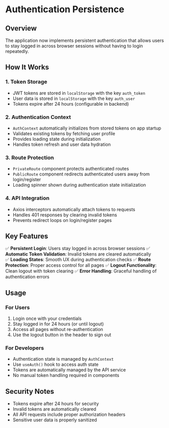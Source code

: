 # Authentication Persistence

## Overview
The application now implements persistent authentication that allows users to stay logged in across browser sessions without having to login repeatedly.

## How It Works

### 1. Token Storage
- JWT tokens are stored in `localStorage` with the key `auth_token`
- User data is stored in `localStorage` with the key `auth_user`
- Tokens expire after 24 hours (configurable in backend)

### 2. Authentication Context
- `AuthContext` automatically initializes from stored tokens on app startup
- Validates existing tokens by fetching user profile
- Provides loading state during initialization
- Handles token refresh and user data hydration

### 3. Route Protection
- `PrivateRoute` component protects authenticated routes
- `PublicRoute` component redirects authenticated users away from login/register
- Loading spinner shown during authentication state initialization

### 4. API Integration
- Axios interceptors automatically attach tokens to requests
- Handles 401 responses by clearing invalid tokens
- Prevents redirect loops on login/register pages

## Key Features

✅ **Persistent Login**: Users stay logged in across browser sessions
✅ **Automatic Token Validation**: Invalid tokens are cleared automatically  
✅ **Loading States**: Smooth UX during authentication checks
✅ **Route Protection**: Proper access control for all pages
✅ **Logout Functionality**: Clean logout with token clearing
✅ **Error Handling**: Graceful handling of authentication errors

## Usage

### For Users
1. Login once with your credentials
2. Stay logged in for 24 hours (or until logout)
3. Access all pages without re-authentication
4. Use the logout button in the header to sign out

### For Developers
- Authentication state is managed by `AuthContext`
- Use `useAuth()` hook to access auth state
- Tokens are automatically managed by the API service
- No manual token handling required in components

## Security Notes
- Tokens expire after 24 hours for security
- Invalid tokens are automatically cleared
- All API requests include proper authorization headers
- Sensitive user data is properly sanitized

